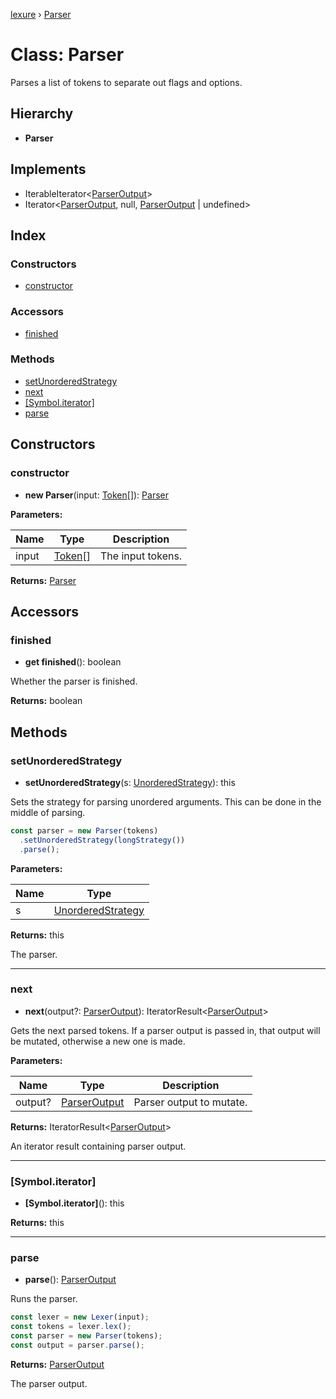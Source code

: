 [lexure](../README.md) › [Parser](parser.md)

# Class: Parser

Parses a list of tokens to separate out flags and options.

## Hierarchy

* **Parser**

## Implements

* IterableIterator\<[ParserOutput](../interfaces/parseroutput.md)\>
* Iterator\<[ParserOutput](../interfaces/parseroutput.md), null, [ParserOutput](../interfaces/parseroutput.md) | undefined\>

## Index

### Constructors

* [constructor](parser.md#constructor)

### Accessors

* [finished](parser.md#finished)

### Methods

* [setUnorderedStrategy](parser.md#setunorderedstrategy)
* [next](parser.md#next)
* [[Symbol.iterator]](parser.md#[symbol.iterator])
* [parse](parser.md#parse)

## Constructors

###  constructor

* **new Parser**(input: [Token](../interfaces/token.md)[]): [Parser](parser.md)

**Parameters:**

Name | Type | Description |
------ | ------ | ------ |
input | [Token](../interfaces/token.md)[] | The input tokens.  |

**Returns:** [Parser](parser.md)

## Accessors

###  finished

* **get finished**(): boolean

Whether the parser is finished.

**Returns:** boolean

## Methods

###  setUnorderedStrategy

* **setUnorderedStrategy**(s: [UnorderedStrategy](../interfaces/unorderedstrategy.md)): this

Sets the strategy for parsing unordered arguments.
This can be done in the middle of parsing.

```ts
const parser = new Parser(tokens)
  .setUnorderedStrategy(longStrategy())
  .parse();
```

**Parameters:**

Name | Type |
------ | ------ |
s | [UnorderedStrategy](../interfaces/unorderedstrategy.md) |

**Returns:** this

The parser.

___

###  next

* **next**(output?: [ParserOutput](../interfaces/parseroutput.md)): IteratorResult\<[ParserOutput](../interfaces/parseroutput.md)\>

Gets the next parsed tokens.
If a parser output is passed in, that output will be mutated, otherwise a new one is made.

**Parameters:**

Name | Type | Description |
------ | ------ | ------ |
output? | [ParserOutput](../interfaces/parseroutput.md) | Parser output to mutate. |

**Returns:** IteratorResult\<[ParserOutput](../interfaces/parseroutput.md)\>

An iterator result containing parser output.

___

###  [Symbol.iterator]

* **[Symbol.iterator]**(): this

**Returns:** this

___

###  parse

* **parse**(): [ParserOutput](../interfaces/parseroutput.md)

Runs the parser.

```ts
const lexer = new Lexer(input);
const tokens = lexer.lex();
const parser = new Parser(tokens);
const output = parser.parse();
```

**Returns:** [ParserOutput](../interfaces/parseroutput.md)

The parser output.

